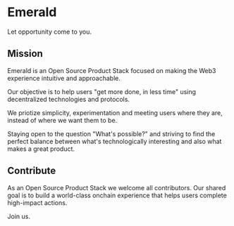 # Emerald
Let opportunity come to you.

## Mission
Emerald is an Open Source Product Stack focused on making the Web3 experience intuitive and approachable.

Our objective is to help users "get more done, in less time" using decentralized technologies and protocols.

We priotize simplicity, experimentation and meeting users where they are, instead of where we want them to be.

Staying open to the question "What's possible?" and striving to find the perfect balance between what's technologically interesting and also what makes a great product. 

## Contribute
As an Open Source Product Stack we welcome all contributors. Our shared goal is to build a world-class onchain experience that helps users complete high-impact actions.

Join us.

